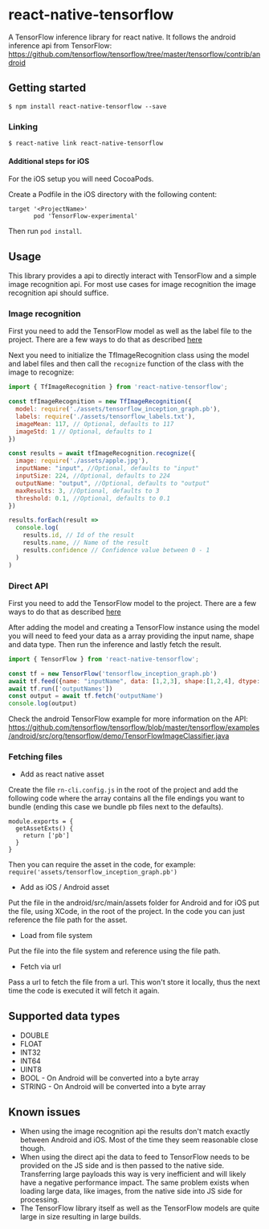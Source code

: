 
# react-native-tensorflow

A TensorFlow inference library for react native.
It follows the android inference api from TensorFlow: https://github.com/tensorflow/tensorflow/tree/master/tensorflow/contrib/android

## Getting started

`$ npm install react-native-tensorflow --save`

### Linking

`$ react-native link react-native-tensorflow`

#### Additional steps for iOS

For the iOS setup you will need CocoaPods.

Create a Podfile in the iOS directory with the following content:
```
target '<ProjectName>'
       pod 'TensorFlow-experimental'
 ```

Then run `pod install`.

## Usage

This library provides a api to directly interact with TensorFlow and a simple image recognition api.
For most use cases for image recognition the image recognition api should suffice.

### Image recognition

First you need to add the TensorFlow model as well as the label file to the project. There are a few ways to do that as described [here](#fetching-files)

Next you need to initialize the TfImageRecognition class using the model and label files and then call the `recognize` function of the class with the image to recognize:

```javascript
import { TfImageRecognition } from 'react-native-tensorflow';

const tfImageRecognition = new TfImageRecognition({
  model: require('./assets/tensorflow_inception_graph.pb'),
  labels: require('./assets/tensorflow_labels.txt'),
  imageMean: 117, // Optional, defaults to 117
  imageStd: 1 // Optional, defaults to 1
})

const results = await tfImageRecognition.recognize({
  image: require('./assets/apple.jpg'),
  inputName: "input", //Optional, defaults to "input"
  inputSize: 224, //Optional, defaults to 224
  outputName: "output", //Optional, defaults to "output"
  maxResults: 3, //Optional, defaults to 3
  threshold: 0.1, //Optional, defaults to 0.1
})

results.forEach(result =>
  console.log(
    results.id, // Id of the result
    results.name, // Name of the result
    results.confidence // Confidence value between 0 - 1
  )
)
```

### Direct API

First you need to add the TensorFlow model to the project. There are a few ways to do that as described [here](#fetching-files)

After adding the model and creating a TensorFlow instance using the model you will need to feed your data as a array providing the input name, shape and data type.
Then run the inference and lastly fetch the result.

```javascript
import { TensorFlow } from 'react-native-tensorflow';

const tf = new TensorFlow('tensorflow_inception_graph.pb')
await tf.feed({name: "inputName", data: [1,2,3], shape:[1,2,4], dtype: "int64"})
await tf.run(['outputNames'])
const output = await tf.fetch('outputName')    
console.log(output)

```

Check the android TensorFlow example for more information on the API: https://github.com/tensorflow/tensorflow/blob/master/tensorflow/examples/android/src/org/tensorflow/demo/TensorFlowImageClassifier.java

### Fetching files

- Add as react native asset

Create the file `rn-cli.config.js` in the root of the project and add the following code where the array contains all the file endings you want to bundle (ending this case we bundle pb files next to the defaults).
```
module.exports = {
  getAssetExts() {
    return ['pb']
  }
}
```
Then you can require the asset in the code, for example: `require('assets/tensorflow_inception_graph.pb')`

- Add as iOS / Android asset

Put the file in the android/src/main/assets folder for Android and for iOS put the file, using XCode, in the root of the project. In the code you can just reference the file path for the asset.

- Load from file system

Put the file into the file system and reference using the file path.

- Fetch via url

Pass a url to fetch the file from a url. This won't store it locally, thus the next time the code is executed it will fetch it again.

## Supported data types
- DOUBLE
- FLOAT
- INT32
- INT64
- UINT8
- BOOL - On Android will be converted into a byte array
- STRING - On Android will be converted into a byte array

## Known issues
- When using the image recognition api the results don't match exactly between Android and iOS. Most of the time they seem reasonable close though.
- When using the direct api the data to feed to TensorFlow needs to be provided on the JS side and is then passed to the native side. Transferring large payloads this way is very inefficient and will likely have a negative performance impact. The same problem exists when loading large data, like images, from the native side into JS side for processing.
- The TensorFlow library itself as well as the TensorFlow models are quite large in size resulting in large builds.
